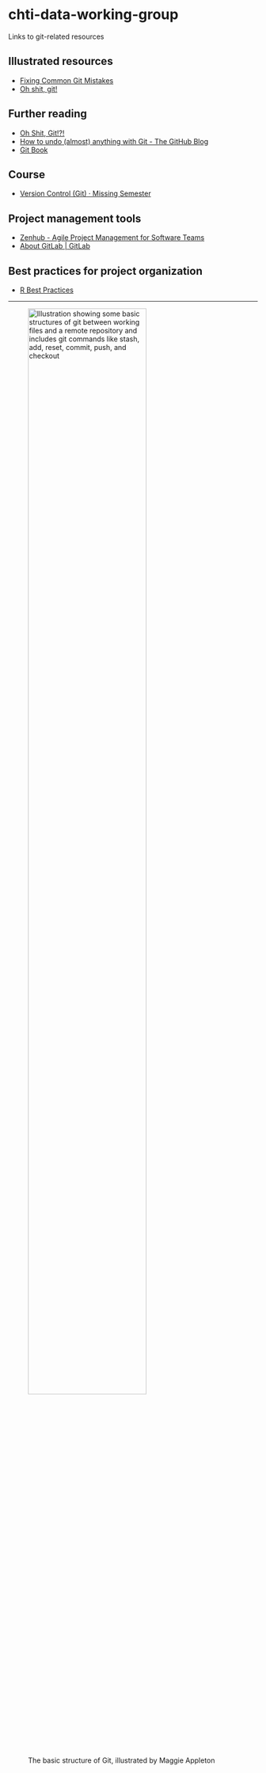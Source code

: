 # chti-data-working-group
Links to git-related resources

## Illustrated resources

- [Fixing Common Git Mistakes](https://maggieappleton.com/git-mistakes)
- [Oh shit, git!](https://wizardzines.com/zines/oh-shit-git/)

## Further reading

- [Oh Shit, Git!?!](https://ohshitgit.com/)
- [How to undo (almost) anything with Git - The GitHub Blog](https://github.blog/open-source/git/how-to-undo-almost-anything-with-git/)
- [Git Book](https://git-scm.com/book/en/v2)

## Course

- [Version Control (Git) · Missing Semester](https://missing.csail.mit.edu/2020/version-control/)

## Project management tools

- [Zenhub - Agile Project Management for Software Teams](https://www.zenhub.com/)
- [About GitLab | GitLab](https://about.gitlab.com/company/)

## Best practices for project organization
- [R Best Practices](https://kdestasio.github.io/post/r_best_practices/)
----

<figure>
  <img src="https://res.cloudinary.com/dg3gyk0gu/image/upload/c_scale,w_980/v1590015687/maggieappleton.com/git-mistakes/FixGitMistakes_3.png" alt="Illustration showing some basic structures of git between working files and a remote repository and includes git commands like stash, add, reset, commit, push, and checkout" width="75%"/>
  <figcaption>The basic structure of Git, illustrated by Maggie Appleton</figcaption>
</figure>
